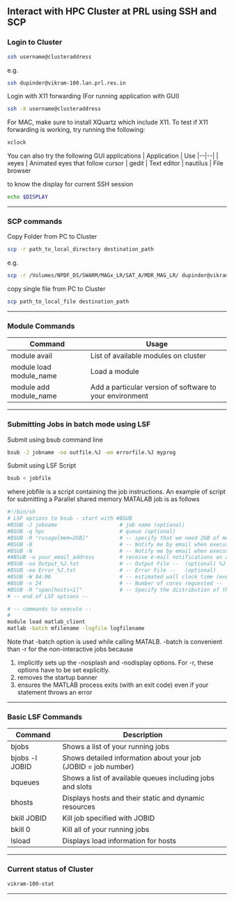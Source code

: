 Interact with HPC Cluster at PRL using SSH and SCP
-------------------------------------------------


### Login to Cluster
```bash
ssh username@clusteraddress
```
e.g. 
```bash
ssh dupinder@vikram-100.lan.prl.res.in
```
Login with X11 forwarding (For running application with GUI)
```bash
ssh -X username@clusteraddress
```
For MAC, make sure to install XQuartz which include X11.
To test if X11 forwarding is working, try running the following:
```bash
xclock 
```
You can also try the following GUI applications
| Application | Use
|--|--|
| xeyes | Animated eyes that follow cursor
| gedit | Text editor
| nautilus | File browser
  
to know the display for current SSH session
```bash
echo $DISPLAY
```

------------------------------------------------------------------------------------------


### SCP commands
Copy Folder from PC to Cluster
```bash
scp -r path_to_local_directory destination_path
```
e.g.
```bash
scp -r /Volumes/NPDF_DS/SWARM/MAGx_LR/SAT_A/MDR_MAG_LR/ dupinder@vikram-100.lan.prl.res.in:~/Data/SWARM//SAT_A/  
```
copy single file from PC to Cluster
```bash
scp path_to_local_file destination_path
```
------------------------------------------------------------------------------------------

### Module Commands
Command | Usage
|--|--|
| module avail | List of available modules on cluster
| module load module_name | Load a module 
| module add module_name | Add a particular version of software to your environment

------------------------------------------------------------------------------------------


### Submitting Jobs in batch mode using LSF 
Submit using bsub command line
```bash
bsub -J jobname -oo outfile.%J -eo errorfile.%J myprog
```
Submit using LSF Script
```bash
bsub < jobfile
```
where jobfile is a script containing the job instructions. An example of script for submitting a Parallel shared memory MATALAB job is as follows
```bash
#!/bin/sh
# LSF options to bsub - start with #BSUB
#BSUB -J jobname                    # job name (optional)
#BSUB -q hpc                        # queue (optional)
#BSUB -R "rusage[mem=2GB]"          # -- specify that we need 2GB of memory per core/slot -- 
#BSUB -B                            # -- Notify me by email when execution begins --
#BSUB -N                            # -- Notify me by email when execution ends   --
##BSUB -u your_email_address        # receive e-mail notifications on a non-default address
#BSUB -oo Output_%J.txt             # -- Output File --  (optional) %J suffix the job number with file name
#BSUB -eo Error_%J.txt              # -- Error File --   (optional) 
#BSUB -W 04:00                      # -- estimated wall clock time (execution time): hh:mm -- 
#BSUB -n 24                         # -- Number of cores requested -- 
#BSUB -R "span[hosts=1]"            # -- Specify the distribution of the cores: on a single node --
# -- end of LSF options -- 

# -- commands to execute -- 
# 
module load matlab_client
matlab -batch mfilename -logfile logfilename
```
Note that -batch option is used while calling MATALB. -batch is convenient than -r for the non-interactive jobs because 
1. implicitly sets up the -nosplash and -nodisplay options. For -r, these options have to be set explicitly.
2. removes the startup banner
3. ensures the MATLAB process exits (with an exit code) even if your statement throws an error

------------------------------------------------------------------------------------------

### Basic LSF Commands
| Command            | Description |
|---|---|
| bjobs | Shows a list of your running jobs |
| bjobs -l JOBID | Shows detailed information about your job (JOBID = job number) |
| bqueues | Shows a list of available queues including jobs and slots |
| bhosts | Displays hosts and their static and dynamic resources |
| bkill JOBID | Kill job specified with JOBID |
| bkill 0 | Kill all of your running jobs |
| lsload | Displays load information for hosts |
------------------------------------------------------------------------------------------

### Current status of Cluster
```bash
vikram-100-stat
```
------------------------------------------------------------------------------------------




